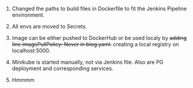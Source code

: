 1. Changed the paths to build files in Dockerfile to fit the Jenkins Pipeline environment.
2. All envs are moved to Secrets.
3. Image can be either pushed to DockerHub or be used localy by
                ~~adding line imagePullPolicy: Never in blog.yaml.~~
                creating a local registry on localhost:5000.

4. Minikube is started manually, not via Jenkins file.
    Also are PG deployment and corresponding services. 

5. Hmmmm
